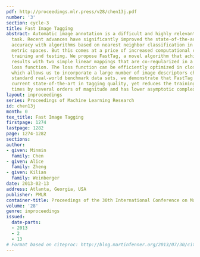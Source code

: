 ```yaml
---
pdf: http://proceedings.mlr.press/v28/chen13j.pdf
number: '3'
section: cycle-3
title: Fast Image Tagging
abstract: Automatic image annotation is a difficult and highly relevant machine learning
  task. Recent advances have significantly improved the state-of-the-art in retrieval
  accuracy with algorithms based on nearest neighbor classification in carefully learned
  metric spaces. But this comes at a price of increased computational complexity during
  training and testing. We propose FastTag, a novel algorithm that achieves comparable
  results with two simple linear mappings that are co-regularized in a joint convex
  loss function. The loss function can be efficiently optimized in closed form updates,
  which allows us to incorporate a large number of image descriptors cheaply. On several
  standard real-world benchmark data sets, we demonstrate that FastTag matches the
  current state-of-the-art in tagging quality, yet reduces the training and testing
  times by several orders of magnitude and has lower asymptotic complexity.
layout: inproceedings
series: Proceedings of Machine Learning Research
id: chen13j
month: 0
tex_title: Fast Image Tagging
firstpage: 1274
lastpage: 1282
page: 1274-1282
sections: 
author:
- given: Minmin
  family: Chen
- given: Alice
  family: Zheng
- given: Kilian
  family: Weinberger
date: 2013-02-13
address: Atlanta, Georgia, USA
publisher: PMLR
container-title: Proceedings of the 30th International Conference on Machine Learning
volume: '28'
genre: inproceedings
issued:
  date-parts:
  - 2013
  - 2
  - 13
# Format based on citeproc: http://blog.martinfenner.org/2013/07/30/citeproc-yaml-for-bibliographies/
---
```

